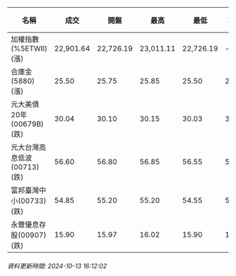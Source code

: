 | 名稱 | 成交 | 開盤 | 最高 | 最低 | 均價 | 成交金額(億) | 昨收 | 漲跌幅 | 漲跌 | 總量 | 昨量 | 振幅 |
| -------- | -------- | -------- | -------- |-------- | -------- | -------- |-------- |-------- |-------- | -------- | -------- |-------- |
|加權指數(%5ETWII) (漲)|22,901.64|22,726.19|23,011.11|22,726.19|-|3,511.56|22,659.08|1.07%|242.56|7,218,461|0|1.26%|
|合庫金(5880) (漲)|25.50|25.75|25.85|25.50|25.68|1.62|25.45|0.20%|0.05|6,322|9,570|1.38%|
|元大美債20年(00679B) (跌)|30.04|30.10|30.15|30.03|30.07|27.91|30.26|0.73%|0.22|92,808|82,031|0.40%|
|元大台灣高息低波(00713) (跌)|56.60|56.80|56.85|56.55|56.68|6.12|56.65|0.09%|0.05|10,804|9,824|0.53%|
|富邦臺灣中小(00733) (跌)|54.85|55.20|55.20|54.55|54.76|0.721|54.90|0.09%|0.05|1,316|1,106|1.18%|
|永豐優息存股(00907) (跌)|15.90|15.97|16.02|15.90|15.95|0.767|15.93|0.19%|0.03|4,809|4,544|0.75%|
###### 資料更新時間: 2024-10-13 16:12:02